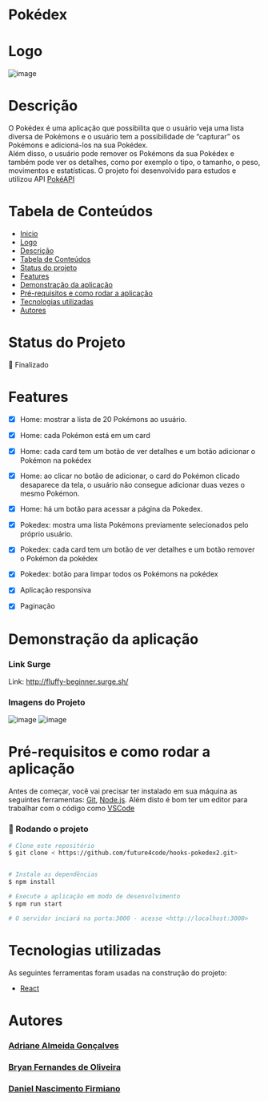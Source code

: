 # Pokédex

# Logo 
![image](https://user-images.githubusercontent.com/91707433/178160820-daf49021-b5f3-402a-b48e-d10b85bc8fbb.png)


# Descrição
O Pokédex é uma aplicação que possibilita que o usuário veja uma lista diversa de Pokémons e o usuário tem a possibilidade de “capturar” os Pokémons e adicioná-los na sua Pokédex.  
Além disso, o usuário pode remover os Pokémons da sua Pokédex e também pode ver os detalhes, como por exemplo o tipo, o tamanho, o peso, movimentos e estatísticas. 
O projeto foi desenvolvido para estudos e utilizou API [PokéAPI](https://pokeapi.co/)

# Tabela de Conteúdos

<!--ts-->
   * [Inicio](#pokédex)
   * [Logo](#logo)
   * [Descrição](#descrição)
   * [Tabela de Conteúdos](#tabela-de-conteúdos)
   * [Status do projeto](#status-do-projeto)
   * [Features](#features)
   * [Demonstração da aplicação](#demonstração-da-aplicação)
   * [Pré-requisitos e como rodar a aplicação](#pré-requisitos-e-como-rodar-a-aplicação)
   * [Tecnologias utilizadas](#tecnologias-utilizadas)
   * [Autores](#autores)
<!--te-->

# Status do Projeto

  🚀 Finalizado 

# Features

- [x] Home: mostrar a lista de 20 Pokémons ao usuário.
- [x] Home: cada Pokémon está em um card
- [x] Home: cada card tem um botão de ver detalhes e um botão adicionar o Pokémon na pokédex 
- [x] Home: ao clicar no botão de adicionar, o card do Pokémon clicado desaparece da tela, o usuário não consegue adicionar duas vezes o mesmo Pokémon.
- [x] Home: há um botão para acessar a página da Pokedex.
- [x] Pokedex: mostra uma lista Pokémons previamente selecionados pelo próprio usuário.
- [x] Pokedex: cada card tem um botão de ver detalhes e um botão remover o Pokémon da pokédex
- [x] Pokedex: botão para limpar todos os Pokémons na pokédex
- [x] Aplicação responsiva
- [x] Paginação 
 


# Demonstração da aplicação

### Link Surge
Link: http://fluffy-beginner.surge.sh/

### Imagens do Projeto
![image](https://user-images.githubusercontent.com/91707433/178161055-ae136f43-5ae8-4cac-a612-9ed68bb91888.png)
![image](https://user-images.githubusercontent.com/91707433/178161068-34af42e5-0584-42bd-9931-8ecd6093ac21.png)



# Pré-requisitos e como rodar a aplicação
Antes de começar, você vai precisar ter instalado em sua máquina as seguintes ferramentas:
[Git](https://git-scm.com), [Node.js](https://nodejs.org/en/). 
Além disto é bom ter um editor para trabalhar com o código como [VSCode](https://code.visualstudio.com/)

### 🎲 Rodando o projeto

```bash
# Clone este repositório
$ git clone < https://github.com/future4code/hooks-pokedex2.git>


# Instale as dependências
$ npm install

# Execute a aplicação em modo de desenvolvimento
$ npm run start

# O servidor inciará na porta:3000 - acesse <http://localhost:3000>
```

# Tecnologias utilizadas

As seguintes ferramentas foram usadas na construção do projeto:

- [React](https://pt-br.reactjs.org/)


# Autores

### [Adriane Almeida Gonçalves](https://github.com/adrianegonaves)
### [Bryan Fernandes de Oliveira](https://github.com/bammido)
### [Daniel Nascimento Firmiano](https://github.com/daniel2dfla)
